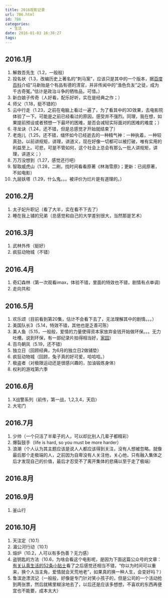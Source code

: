 ```yaml
---
title: 2016观影记录
url: 786.html
id: 786
categories:
  - 生活
date: 2016-01-03 16:38:27
tags:
---
```


2016.1月
-------

1.  解救吾先生（1.2，一般般）
2.  投名状（1.3，改编历史上著名的“刺马案”，应该只是其中的一个版本，据[百度百科](http://baike.baidu.com/view/126377.htm)介绍“马新贻是个有品有德的清官，并非传闻中的“渔色负友”之徒，成为千古奇冤。”估计是政治斗争的牺牲品，可惜。）
3.  新白娘子传奇（人好看，配乐好听，实在是经典之作；）
4.  师父（1.18，挺不错的）
5.  云中行走（1.23，之前在电脑上看过一遍了，为了看其中的3D效果，去电影院体验了一下。可能是之前已经看过的原因，感受并不强烈。同理，我在想，如果提前预设或者预想一下最坏的困难，是否会减轻实际面对的困难的难度；）
6.  寻龙诀（1.24，还不错，但是总感觉才开始就结束了）
7.  老炮儿（1.25，还不错，缅怀如今已经逝去的一种精气神：一种执着，一种较真劲，以前讲规矩，讲理，讲道义，现在好像一切都可以被打破，唯有实用的利益至上。可悲，可是不管如何，这个社会上总会有那么一批人讲规矩，讲理，讲道义；）
8.  万万没想到（1.27，感觉还行吧）
9.  智取威虎山（1.28，二刷，找时间看看原著《林海雪原》；更新：已阅原著，不如电影）
10.  九层妖塔（1.29，什么鬼。。。被评价为烂片是有道理的。）

2016.2月
-------

1.  太子妃升职记（看了大半，实在看不下去了）
2.  睡在我上铺的兄弟（总感觉和自己的大学差别很大，当然那是艺术）

2016.3月
-------

1.  武林外传（挺好）
2.  疯狂动物城（不错）

2016.4月
-------

1.  奇幻森林（第一次观看imax，体验不错，里面的特效也不错，剧情有点单调）
2.  走向共和

2016.5月
-------

1.  欢乐颂（目前看到第20集，估计不会看下去了，无法理解其中的剧情。。。）
2.  美国队长3（5.14，特效不错，其他也是乏善可陈）
3.  美人鱼（5.15，一般般，爱情的力量使得资本家放弃金钱开始做环保。。。无力吐槽。说到环保，有一部纪录片拍得相当好，[家园](https://movie.douban.com/subject/3018123/)）
4.  百鸟朝凤（5.19，还不错）
5.  独立日（回顾经典，为6月的独立日2做铺垫）
6.  疯狂动物城（回顾，兔子真的好可爱，哈哈哈。）
7.  极盗者（对极限运动还是很感兴趣的，加油锻炼身体）
8.  权利的游戏第六季

2016.6月
-------

1.  X战警系列（前传，第一战，1,2,3,4，天启）
2.  大宅门

2016.7月
-------

1.  少帅（一个只活了半辈子的人，可以却比别人几辈子都精彩）
2.  爆裂鼓手（life is hard, so you must be more harder）
3.  浪潮（个人认为其主题应该是说人人都应该得到关注，没有人想被忽略。就像最后那个走极端的人，之前因为自卑没有人关注他，关心他，只有融入集体之后才发现自己的价值，最后才忍受不了离开集体的悲痛以至于走了极端）

2016.8月
-------

2016.9月
-------

1.  釜山行

2016.10月
--------

1.  天注定（10.1）
2.  湄公河行动（10.1）
3.  熔炉（10.2，人可以有多伪善？无力感）
4.  盗钥匙的方法（10.6，为啥会看这个电影呢，是因为下面这篇公众号的文章：[有关认真生活的52条小贴士](http://mp.weixin.qq.com/s?__biz=MzAwMDgyMTA3Mg==&mid=2650057237&idx=1&sn=f9492ca8d88c68177f8a8466332ccba5&scene=4#wechat_redirect)看了之后感觉还相当不错，“你以为时间可以重来，换个人当主角，爱情就会天荒地老”，如果真的换一种人生，会变好吗？）
5.  鲁滨逊漂流记（一般般，好像是专门针对笑小孩子的，但是公司的一个活动抢到两张票，然后就稀里糊涂地去了，以后还是应该多想想，不喜欢的东西再便宜也不能要，成本太大）